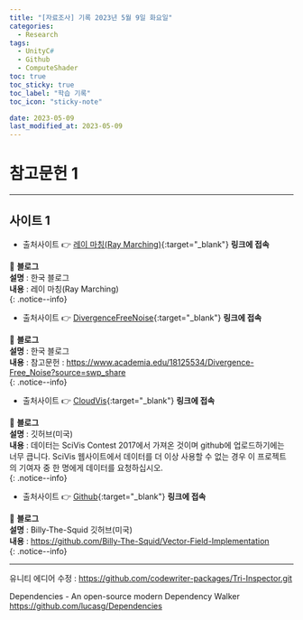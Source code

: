```yaml
---
title: "[자료조사] 기록 2023년 5월 9일 화요일"
categories:
  - Research
tags:
  - UnityC#
  - Github
  - ComputeShader
toc: true
toc_sticky: true
toc_label: "학습 기록"
toc_icon: "sticky-note"

date: 2023-05-09
last_modified_at: 2023-05-09
---
```


# 참고문헌 1

---

## 사이트 1

- 출처사이트 👉 [레이 마칭(Ray Marching)](https://rito15.github.io/posts/ray-marching/){:target="_blank"} **링크에 접속** <br> 

📌 **블로그** <br>
**설명** : 한국 블로그<br>
**내용** : 레이 마칭(Ray Marching)<br>
{: .notice--info}

- 출처사이트 👉 [DivergenceFreeNoise](https://github.com/neitron/DivergenceFreeNoise/tree/c78cbf568d01b80803e6fd5713b17c264c78f1f4){:target="_blank"} **링크에 접속** <br> 

📌 **블로그** <br>
**설명** : 한국 블로그<br>
**내용** : 참고문헌 : https://www.academia.edu/18125534/Divergence-Free_Noise?source=swp_share<br>
{: .notice--info}

- 출처사이트 👉 [CloudVis](https://github.com/wmd0701/ClousVis/tree/0db578d404e46e76a7c2debe1a9c0bcd841bf8e6){:target="_blank"} **링크에 접속** <br> 

📌 **블로그** <br>
**설명** : 깃허브(미국)<br>
**내용** : 데이터는 SciVis Contest 2017에서 가져온 것이며 github에 업로드하기에는 너무 큽니다. SciVis 웹사이트에서 데이터를 더 이상 사용할 수 없는 경우 이 프로젝트의 기여자 중 한 명에게 데이터를 요청하십시오.<br>
{: .notice--info}

- 출처사이트 👉 [Github](https://github.com/Billy-The-Squid){:target="_blank"} **링크에 접속** <br> 

📌 **블로그** <br>
**설명** : Billy-The-Squid 깃허브(미국)<br>
**내용** : https://github.com/Billy-The-Squid/Vector-Field-Implementation<br>
{: .notice--info}



---
<!--
## 사이트 2

- 출처사이트 👉 [https://qiita.com/toRisouP/items/3ced60a755ab297eb463](https://qiita.com/toRisouP/items/3ced60a755ab297eb463){:target="_blank"} **링크에 접속** <br> 

📌 **블로그** <br>
**설명** : 일본어 블로그<br>
**내용** : UniRx&UniTask란?<br>
{: .notice--info}

## 사이트 3

- 출처사이트 👉 [https://speakerdeck.com/torisoup/unitask2020?slide=49](https://speakerdeck.com/torisoup/unitask2020?slide=49){:target="_blank"} **링크에 접속** <br> 
- 출처사이트 👉 [https://qiita.com/toRisouP/items/8f66fd952eaffeaf3107](https://qiita.com/toRisouP/items/8f66fd952eaffeaf3107){:target="_blank"} **링크에 접속** <br> 

📌 **블로그** <br>
**설명** : 일본어 파워포인트 모음 사이트<br>
**내용** : UniTask 사용법 2020 / UniTask2020 내용이 좋다.<br>
{: .notice--info}


![image](https://media.giphy.com/media/QKZfbgNK9oFkQ/giphy.gif){: .align-center}

https://speakerdeck.com/torisoup/unityniokerushe-ji-patan?slide=65
https://qiita.com/dwl/items/9b9f51e404a8682c553b
https://qiita.com/RYA234/items/ba73e6c37f1c39b1aeba

## 사이트 2
- [하나치루의 내 노트](https://www.hanachiru-blog.com/search?q=Unitask){:target="_blank"} **링크에 접속** <br> 

📌 **블로그** <br>
**설명** : 일본어 블로그<br>
**내용** : C#, Unity, Shader, UniRx<br>
{: .notice--info}

## 사이트 3
- [UniRx 안티 패턴 컬렉션](https://qiita.com/toRisouP/items/91b7860af5e3eab037fc){:target="_blank"} **링크에 접속** <br>

📌 **블로그** <br>
**설명** : 일본어 블로그<br>
**내용** : Qiita 사이트 블로그<br>
{: .notice--info}




📌 **블로그** <br>
**설명** : 일본어 블로그<br>
**내용** : C#, Unity, Shader, UniRx<br>
{: .notice--info}

🔔 **포스팅 공지** <br><br>
현재 작성한 포스팅은 **깃 블로그 시작 세팅**과 관련된 내용입니다.<br>
minimal-mistakes 테마의 커스터마이징 및 포스팅에 관해서도 진행할 예정이니, 
**Github_Blog 카테고리**를 클릭하셔서 확인해보세요!<br>
{: .notice--success}    //녹색
{: .notice--primary}    //회색
{: .notice--info}       //파랑
{: .notice--warning}    //노랑
{: .notice--danger}     //빨강
-->

유니티 에디어 수정 : https://github.com/codewriter-packages/Tri-Inspector.git <br>

Dependencies - An open-source modern Dependency Walker <br>
https://github.com/lucasg/Dependencies
